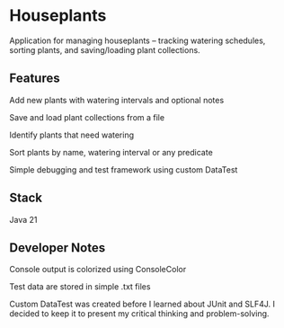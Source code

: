 # Houseplants
Application for managing houseplants – tracking watering schedules, sorting plants, and saving/loading plant collections.

## Features
Add new plants with watering intervals and optional notes

Save and load plant collections from a file

Identify plants that need watering

Sort plants by name, watering interval or any predicate

Simple debugging and test framework using custom DataTest

## Stack
Java 21

## Developer Notes
Console output is colorized using ConsoleColor

Test data are stored in simple .txt files

Custom DataTest was created before I learned about JUnit and SLF4J. I decided to keep it to present 
my critical thinking and problem-solving.